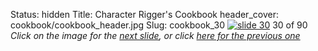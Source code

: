 Status: hidden
Title: Character Rigger's Cookbook
header_cover: cookbook/cookbook_header.jpg
Slug: cookbook_30
[![slide 30](https://dl.dropboxusercontent.com/u/2977490/presentations/cookbook/img30.jpg)](cookbook_31)
30 of 90
_Click on the image for the [next slide](cookbook_31), or click [here for the previous one](cookbook_29)_
